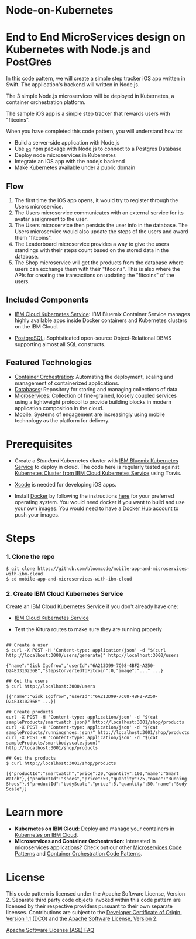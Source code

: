 # Node-on-Kubernetes


# End to End MicroServices design on Kubernetes with Node.js and PostGres

In this code pattern, we will create a simple step tracker iOS app written in Swift. The application's backend will written in Node.js.

The 3 simple Node.js microservices will be deployed in Kubernetes, a container orchestration platform.

The sample iOS app is a simple step tracker that rewards users with "fitcoins".

When you have completed this code pattern, you will understand how to:

* Build a server-side application with Node.js
* Use [`pg`](https://www.npmjs.com/package/pg) npm package with Node.js to connect to a Postgres Database
* Deploy node microservices in Kubernetes
* Integrate an iOS app with the nodejs backend
* Make Kubernetes available under a public domain

## Flow

<!-- ![Architecture diagram](docs/architecture.png) -->

1. The first time the iOS app opens, it would try to register through the Users microservice.
2. The Users microservice communicates with an external service for its avatar assignment to the user.
3. The Users microservice then persists the user info in the database. The Users microservice would also update the steps of the users and award them "fitcoins".
4. The Leaderboard microservice provides a way to give the users standings with their steps count based on the stored data in the database.
5. The Shop microservice will get the products from the database where users can exchange them with their "fitcoins". This is also where the APIs for creating the transactions on updating the "fitcoins" of the users.

## Included Components

* [IBM Cloud Kubernetes Service](https://console.bluemix.net/docs/containers/container_index.html): IBM Bluemix Container Service manages highly available apps inside Docker containers and Kubernetes clusters on the IBM Cloud.

* [PostgreSQL](https://www.postgresql.org/): Sophisticated open-source Object-Relational DBMS supporting almost all SQL constructs.

## Featured Technologies

* [Container Orchestration](https://www.ibm.com/cloud/container-service): Automating the deployment, scaling and management of containerized applications.
* [Databases](https://en.wikipedia.org/wiki/IBM_Information_Management_System#.22Full_Function.22_databases): Repository for storing and managing collections of data.
* [Microservices](https://www.ibm.com/developerworks/community/blogs/5things/entry/5_things_to_know_about_microservices?lang=en): Collection of fine-grained, loosely coupled services using a lightweight protocol to provide building blocks in modern application composition in the cloud.
* [Mobile](https://mobilefirstplatform.ibmcloud.com/): Systems of engagement are increasingly using mobile technology as the platform for delivery.


# Prerequisites

* Create a _Standard_ Kubernetes cluster with [IBM Bluemix Kubernetes Service](https://console.bluemix.net/docs/containers/cs_cli_install.html#cs_cli_install) to deploy in cloud. The code here is regularly tested against [Kubernetes Cluster from IBM Cloud Kubernetes Service](https://console.ng.bluemix.net/docs/containers/cs_ov.html#cs_ov) using Travis.

<!-- * [Helm](https://helm.sh/) package manager. Helm will be needed to install [cert-manager](https://github.com/jetstack/cert-manager) for issuing certificates from _Let's Encrypt_. You can install Helm by going to through their [official documentation](https://github.com/kubernetes/helm/blob/master/docs/install.md). -->

* [Xcode](https://developer.apple.com/xcode/) is needed for developing iOS apps.

* Install [Docker](https://www.docker.com) by following the instructions [here](https://www.docker.com/community-edition#/download) for your preferred operating system. You would need docker if you want to build and use your own images. You would need to have a [Docker Hub](https://hub.docker.com/) account to push your images.

# Steps

### 1. Clone the repo
```
$ git clone https://github.com/bloomcode/mobile-app-and-microservices-with-ibm-cloud
$ cd mobile-app-and-microservices-with-ibm-cloud
```

### 2. Create IBM Cloud Kubernetes Service

Create an IBM Cloud Kubernetes Service if you don't already have one:

* [IBM Cloud Kubernetes Service](https://console.bluemix.net/containers-kubernetes/catalog/cluster)

<!-- ### 3. Create and Deploy Kitura Microservices

* The Kitura applications are already built. Their source code is in their respective folders in `containers` folder. You can open the Xcode project file to open it in Xcode.

```
$ export DOCKERHUB_USERNAME=<your-dockerhub-username>

$ docker build -t $DOCKERHUB_USERNAME/kitura-users:latest containers/users/
$ docker build -t $DOCKERHUB_USERNAME/kitura-shop:latest containers/shop/
$ docker build -t $DOCKERHUB_USERNAME/kitura-leaderboards:latest containers/leaderboards/

$ docker push $DOCKERHUB_USERNAME/kitura-users:latest
$ docker push $DOCKERHUB_USERNAME/kitura-shop:latest
$ docker push $DOCKERHUB_USERNAME/kitura-leaderboards:latest
```

* Edit these Kubernetes manifests files in `manifests` folder to use your own images
  * leaderboard.yaml
  * shop.yaml
  * users.yaml

```
e.g. manifests/leaderboard.yaml
...
    image: anthonyamanse/kitura-leaderboard:1.0
    ## change the value to the images you just built in the previous step.
...
```

* You'll need to deploy a simple Postgres container in your cluster.
> This is only for testing (data will be deleted if container is destroyed/restarted). You'll need to setup your own persistency or you can use [Compose for PostgreSQL](https://www.ibm.com/cloud/compose/postgresql) for production.

```
## Create the credentials and deploy PostgreSQL
$ kubectl create cm postgres-cm --from-env-file=postgres-config.env
$ kubectl apply -f manifests/postgres.yaml

## Make sure the postgres container is running
$ kubectl get pods
```

* You can now deploy the Kitura microservices

```
$ kubectl apply -f manifests/leaderboard.yaml
$ kubectl apply -f manifests/shop.yaml
$ kubectl apply -f manifests/users.yaml

## Make sure the 3 of them are running
$ kubectl get pods
```

### 4. Expose with Kubernetes Ingress

* You would want to expose the backend you deployed so that the iOS app can communicate with it. With Kubernetes Ingress, this would allow you to expose these microservices. You can use the provided Ingress Subdomain that came with the IBM Cloud Kubernetes Service.

```
$ bx cs cluster-get <Your cluster name here>

## You should look for these values
## ..
## Ingress Subdomain: anthony-dev.us-south.containers.mybluemix.net
## Ingress Secret:    anthony-dev
## ..
```

* Modify `manifests/ingress.yaml` to use the provided subdomain you have

```
...
spec:
  tls:
  - hosts:
    - YOUR_INGRESS_SUBDOMAIN
    secretName: YOUR_INGRESS_SECRET
  backend:
    serviceName: users
    servicePort: 8080
  rules:
  - host: YOUR_INGRESS_SUBDOMAIN
...
```

> If you want to use your own domain, proceed to step #6

* Apply the Kubernetes Ingress resource

```
$ kubectl apply -f ingress-prod.yaml
```
 -->
 
 
 
* Test the Kitura routes to make sure they are running properly

```

## Create a user
$ curl -X POST -H 'Content-type: application/json' -d "$(curl http://localhost:3000/users/generate)" http://localhost:3000/users

{"name":"Gisk Igofrow","userId":"6A213D99-7C08-4BF2-A250-D24E3310236B","stepsConvertedToFitcoin":0,"image":"..." ...}

## Get the users
$ curl http://localhost:3000/users

[{"name":"Gisk Igofrow","userId":"6A213D99-7C08-4BF2-A250-D24E3310236B" ...}]

## Create products
curl -X POST -H 'Content-type: application/json' -d "$(cat sampleProducts/smartwatch.json)" http://localhost:3001/shop/products
curl -X POST -H 'Content-type: application/json' -d "$(cat sampleProducts/runningshoes.json)" http://localhost:3001/shop/products
curl -X POST -H 'Content-type: application/json' -d "$(cat sampleProducts/smartbodyscale.json)" http://localhost:3001/shop/products

## Get the products
$ curl http://localhost:3001/shop/products

[{"productId":"smartwatch","price":20,"quantity":100,"name":"Smart Watch"},{"productId":"shoes","price":50,"quantity":25,"name":"Running Shoes"},{"productId":"bodyScale","price":5,"quantity":50,"name":"Body Scale"}]
```

<!-- ### 5. Configure the iOS app

Open the Xcode project `iOS/KituraStepTracker/KituraStepTracker.xcworkspace`

* Modify the lines in the files in `Controllers` folder and `AppDelegate.swift` that says

```
let KituraBackendUrl = "https://anthony-dev.us-south.containers.mybluemix.net"

## Change the variable to point to your own backend
## let KituraBackendUrl = "https://YOUR_INGRESS_SUBDOMAIN"
```

* You can now build and run it in a simulator. The app should now be connected to your Kitura microservices in Kubernetes.
> To test the step tracking part of the app, you would need a physical device with a pedometer (iPhone 5s+).

![screenshot](docs/sample.jpeg)

### 6. Use your own domain name and manage certificate with Let's Encrypt

To enable TLS in your own domain, you may want to automate issuance of the TLS certificates. You can do this with `cert-manager` to request certificates from Let's Encrypt.

* Go to your domain registrar and create an _**A record**_ for your domain to point to the IP address of your Kubernetes ingress. You can get the IP address of your ingress by doing:

![sample A record](docs/sample-a-record.png)

```
$ kubectl get ing

## NAME      HOSTS                  ADDRESS          PORTS     AGE
## ingress   www.ibm-fitchain.com   169.48.XYZ.XYZ   80, 443   2d
```

* You would need to first initialize `helm`. This will install `tiller` in your cluster.

```
$ helm init
```

* You can now install `cert-manager`

```
$ helm install \
    --name cert-manager \
    --namespace kube-system \
    stable/cert-manager
```

* Modify `cert-manager/issuer.yaml` to use your own valid email address.
  > More details [here](https://cert-manager.readthedocs.io/en/latest/tutorials/acme/http-validation.html)

```
...
email: EMAIL_ADDRESS
## change it to a valid one
...
```

* Deploy the issuer resource

```
$ kubectl apply -f cert-manager/issuer.yaml
```

* Modify `cert-manager/certificate.yaml`

```
...
spec:

  ## THIS WILL PRODUCE A CERTIFICATE NAMED ibm-fitchain-com-tls
  secretName: ibm-fitchain-com-tls
  issuerRef:
    name: letsencrypt-prod

  ## PROVIDE YOUR OWN DOMAIN NAME
  commonName: www.ibm-fitchain.com
  dnsNames:
  - www.ibm-fitchain.com
  acme:
    config:
    - http01:
        ingressClass: nginx
      domains:

      ## PROVIDE YOUR OWN DOMAIN NAME
      - www.ibm-fitchain.com
    - http01:
        ingress: my-ingress
      domains:

      ## PROVIDE YOUR OWN DOMAIN NAME
      - www.ibm-fitchain.com
```

* Deploy the certificate resource

```
$ kubectl apply -f cert-manager/certificate.yaml

## Wait for the certificate to get issued
$ kubectl describe certificate
```

* Once successful, you can check in your browser if your domain is working properly. If it has proper certificates, you should be able to see a Kitura starting page without security warning from your browser. _(You'll also see a lockpad icon beside your domain name)_ -->

<!-- # Links

* [Kitura](https://www.kitura.io/): A powerful server-side Swift web framework.
* [Swift-Kuery-ORM](https://github.com/IBM-Swift/Swift-Kuery-ORM): An ORM (Object Relational Mapping) library built for Swift. Using it allows you to simplify persistence of model objects with your server.
* [cert-manager](https://cert-manager.readthedocs.io/en/latest/index.html): A native Kubernetes certificate management controller. It can help with issuing certificates from a variety of sources, such as Let’s Encrypt, HashiCorp Vault or a simple signing keypair.
* [Deploy a Core ML model with Watson Visual Recognition](https://developer.ibm.com/code/patterns/deploy-a-core-ml-model-with-watson-visual-recognition): code pattern shows you how to create a Core ML model using Watson Visual Recognition, which is then deployed into an iOS application. -->

# Learn more

* **Kubernetes on IBM Cloud**: Deploy and manage your containers in [Kubernetes on IBM Cloud](https://www.ibm.com/cloud/container-service).
* **Microservices and Container Orchestration**:
Interested in microservices applications? Check out our other [Microservices Code Patterns](https://developer.ibm.com/code/technologies/microservices/) and [Container Orchestration Code Patterns](https://developer.ibm.com/code/technologies/container-orchestration/).


# License
This code pattern is licensed under the Apache Software License, Version 2.  Separate third party code objects invoked within this code pattern are licensed by their respective providers pursuant to their own separate licenses. Contributions are subject to the [Developer Certificate of Origin, Version 1.1 (DCO)](https://developercertificate.org/) and the [Apache Software License, Version 2](http://www.apache.org/licenses/LICENSE-2.0.txt).

[Apache Software License (ASL) FAQ](http://www.apache.org/foundation/license-faq.html#WhatDoesItMEAN)
